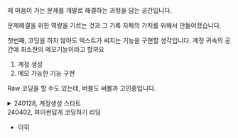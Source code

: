 제 마음이 가는 문제를 개발로 해결하는 과정을 담는 공간입니다.

문제해결을 위한 역량을 기르는 것과 그 기록 자체의 가치를 위해서 만들어졌습니다.

첫번째, 코딩을 하지 않아도 텍스트가 써지는 기능을 구현할 생각입니다.
계정 귀속의 공간에 최소한의 메모기능이라고 할까요
1. 계정 생성
2. 메모 가능한 기능 구현

Raw 코딩을 할 수도 있는데, 버블도 써볼까 고민중입니다.

<details>
  <summary>240128, 계정생성 스타트</summary>
  <div markdown="1">
    <ul>
      <li>버블에서 로그인 기능을 만들고 싶어서 Plugin 검색창에 login 검색하고, 최상단인 SSO 로그인플러그인을 설치했다.</li>
      <li>간단한 적용 후 Public Key 라는것을 넣어야 되는 것 같길래 다시 검색</li>
      <li>[SSO Public Key 생성이슈](https://support.google.com/cloudidentity/answer/6342198?hl=ko) 여기서 Java 의 Keytool 을 써보려구..</li>
      <li>Java 부터 알아봐야겠네?</li>
    </ul>
  </div>
</details>

</details>
 <summary>240402, 파이썬답게 코딩하기 리딩</summary>
  <div markdown="2">
    <ul>
      <li>이히</li>
    </ul>
  </div>
</details>

